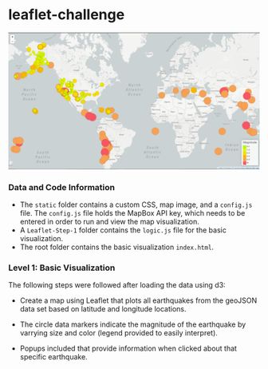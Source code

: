 # leaflet-challenge

![Earthquake-Visualization](static/image/Leaflet-Step-1.png)

### Data and Code Information
* The `static` folder contains a custom CSS, map image, and a `config.js` file. The `config.js` file holds the MapBox API key, which needs to be entered in order to run and view the map visualization.
* A `Leaflet-Step-1` folder contains the `logic.js` file for the basic visualization.
* The root folder contains the basic visualization `index.html`.

### Level 1: Basic Visualization

The following steps were followed after loading the data using d3:

* Create a map using Leaflet that plots all earthquakes from the geoJSON data set based on latitude and longitude locations.

* The circle data markers indicate the magnitude of the earthquake by varrying size and color (legend provided to easily interpret).

* Popups included that provide information when clicked about that specific earthquake.
